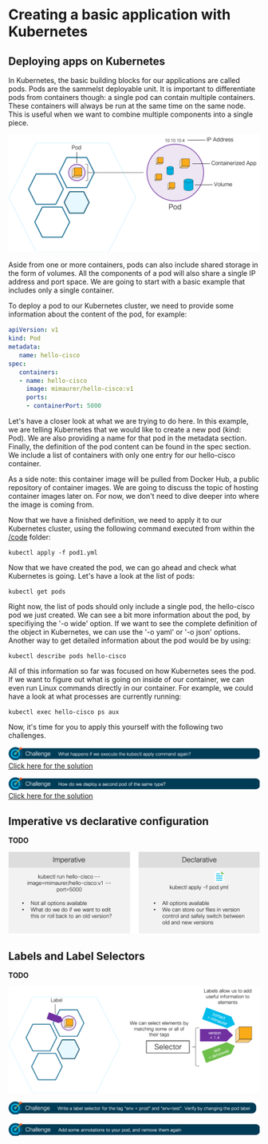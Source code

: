 # Creating a basic application with Kubernetes

## Deploying apps on Kubernetes
In Kubernetes, the basic building blocks for our applications are called pods. Pods are the sammelst deployable unit. It is important to differentiate pods from containers though: a single pod can contain multiple containers. These containers will always be run at the same time on the same node. This is useful when we want to combine multiple components into a single piece.

![K8S Pod](img/pod.png?raw=true "K8S Pod")

Aside from one or more containers, pods can also include shared storage in the form of volumes. All the components of a pod will also share a single IP address and port space. We are going to start with a basic example that includes only a single container.

To deploy a pod to our Kubernetes cluster, we need to provide some information about the content of the pod, for example:

```yaml
apiVersion: v1
kind: Pod
metadata:
   name: hello-cisco
spec:
   containers:
   - name: hello-cisco
     image: mimaurer/hello-cisco:v1
     ports:
     - containerPort: 5000
```
Let's have a closer look at what we are trying to do here. In this example, we are telling Kubernetes that we would like to create a new pod (kind: Pod). We are also providing a name for that pod in the metadata section. Finally, the definition of the pod content can be found in the spec section. We include a list of containers with only one entry for our hello-cisco container.

As a side note: this container image will be pulled from Docker Hub, a public repository of container images. We are going to discuss the topic of hosting container images later on. For now, we don't need to dive deeper into where the image is coming from.

Now that we have a finished definition, we need to apply it to our Kubernetes cluster, using the following command executed from within the [/code](code/ "/code") folder:
```
kubectl apply -f pod1.yml
```

Now that we have created the pod, we can go ahead and check what Kubernetes is going. Let's have a look at the list of pods:

```
kubectl get pods
```

Right now, the list of pods should only include a single pod, the hello-cisco pod we just created. We can see a bit more information about the pod, by specifiying the '-o wide' option. If we want to see the complete definition of the object in Kubernetes, we can use the '-o yaml' or '-o json' options. Another way to get detailed information about the pod would be by using:

```
kubectl describe pods hello-cisco
```

All of this information so far was focused on how Kubernetes sees the pod. If we want to figure out what is going on inside of our container, we can even run Linux commands directly in our container. For example, we could have a look at what processes are currently running:

```
kubectl exec hello-cisco ps aux
```

Now, it's time for you to apply this yourself with the following two challenges.

![Challenge 1](img/challenge1.png?raw=true "Challenge 1")
[Click here for the solution](./solutions/challenge1 "Click here for the solution")

![Challenge 2](img/challenge2.png?raw=true "Challenge 2")
[Click here for the solution](./solutions/challenge2 "Click here for the solution")

## Imperative vs declarative configuration
**TODO**

![Imperative vs declarative configuration](img/imperative_vs_declarative.png?raw=true "Imperative vs declarative configuration")


## Labels and Label Selectors
**TODO**

![Labels](img/label.png?raw=true "Labels")

![Challenge 3](img/challenge3.png?raw=true "Challenge 3")


![Challenge 4](img/challenge4.png?raw=true "Challenge 4")
